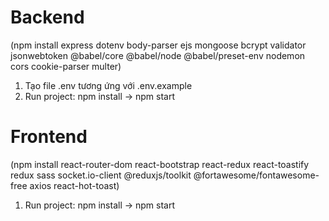 # Backend

(npm install express dotenv body-parser ejs mongoose bcrypt validator jsonwebtoken @babel/core @babel/node @babel/preset-env nodemon cors cookie-parser multer)

1. Tạo file .env tương ứng với .env.example
2. Run project: npm install -> npm start

# Frontend

(npm install react-router-dom react-bootstrap react-redux react-toastify redux sass socket.io-client @reduxjs/toolkit @fortawesome/fontawesome-free axios react-hot-toast)

1. Run project: npm install -> npm start
